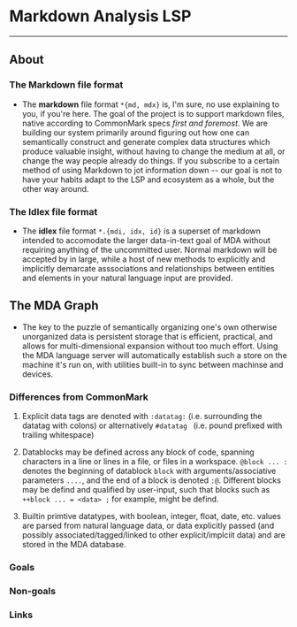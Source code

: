 # Markdown Analysis LSP

---

## About 

### The Markdown file format
- The **markdown** file format `*{md, mdx}` is, I'm sure, no use explaining to you, if you're here. The goal of the project is to support markdown files, native according to CommonMark specs *first and foremost*. We are building our system primarily around figuring out how one can semantically construct and generate complex data structures which produce valuable insight, without having to change the medium at all, or change the way people already do things. If you subscribe to a certain method of using Markdown to jot information down -- our goal is not to have your habits adapt to the LSP and ecosystem as a whole, but the other way around.

### The Idlex file format
- The **idlex** file format `*.{mdi, idx, id}` is a superset of markdown intended to accomodate the larger data-in-text goal of MDA without requiring anything of the uncommitted user. Normal markdown will be accepted by in large, while a host of new methods to explicitly and implicitly demarcate asssociations and relationships between entities and elements in your natural language input are provided.


## The MDA Graph
- The key to the puzzle of semantically organizing one's own otherwise unorganized data is persistent storage that is efficient, practical, and allows for multi-dimensional expansion without too much effort. Using the MDA language server will automatically establish such a store on the machine it's run on, with utilities built-in to sync between machinse and devices. 


### Differences from CommonMark
1) Explicit data tags are denoted with `:datatag:` (i.e. surrounding the datatag with colons) or alternatively `#datatag ` (i.e. pound prefixed with trailing whitespace)

1) Datablocks may be defined across any block of code, spanning characters in a line or lines in a file, or files in a workspace. `@block ... :` denotes the beginning of datablock `block` with arguments/associative parameters `....`, and the end of a block is denoted `:@`. Different blocks may be defind and qualified by user-input, such that blocks such as `++block ... = <data> ;` for example, might be defind.

3) Builtin primtive datatypes, with boolean, integer, float, date, etc. values are parsed from natural language data, or data explicitly passed (and possibly associated/tagged/linked to other explicit/implciit data) and are stored in the MDA database.
### Goals

### Non-goals

### Links


